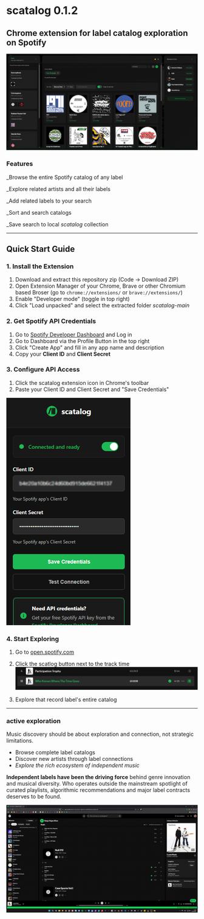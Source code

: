 # scatalog 0.1.2

## Chrome extension for label catalog exploration on Spotify






![Screenshot of the scatalog Interface](./content/img/main-screenshot.png)



###  Features

_Browse the entire Spotify catalog of any label

_Explore related artists and all their labels

_Add related labels to your search

_Sort and search catalogs

_Save search to local *scatalog* collection




_________________________________________________



##  Quick Start Guide


### 1. Install the Extension
1. Download and extract this repository zip (Code → Download ZIP)
4. Open Extension Manager of your Chrome, Brave or other Chromium based Broser (go to `chrome://extensions/` or `brave://extensions/`)
4. Enable "Developer mode" (toggle in top right)
5. Click "Load unpacked" and select the extracted folder *scatalog-main*

### 2. Get Spotify API Credentials
1. Go to [Spotify Developer Dashboard](https://developer.spotify.com/dashboard) and Log in
2. Go to Dashboard via the Profile Button in the top right
3. Click "Create App" and fill in any app name and description
4. Copy your **Client ID** and **Client Secret**

### 3. Configure API Access
1. Click the scatalog extension icon in Chrome's toolbar
2. Paste your Client ID and Client Secret and "Save Credentials"

![Setup Screenshot.](./content/img/setup-screenshot.png)


### 4. Start Exploring
1. Go to [open.spotify.com](https://open.spotify.com)
2. Click the scatlog button next to the track time
![Screenshot of Spotify interface showing a track titled "Who Knows Where The Time Goes" by Participation Trophy, with playback controls and track details visible.](./content/img/button-screenshot.png)


3. Explore that record label's entire catalog




_________________________________________________


### active exploration

Music discovery should be about exploration and connection, not strategic limitations. 

- Browse complete label catalogs 
- Discover new artists through label connections  
- *Explore the rich ecosystem of independent music*


**Independent labels have been the driving force** behind genre innovation and musical diversity. Who operates outside the mainstream spotlight of curated playlists, algorithmic recommendations and major label contracts deserves to be found. 



![Screenshot of Spotify interface showing a track titled "Who Knows Where The Time Goes" by Participation Trophy, with playback controls and track details visible.](./content/img/demo.gif)





